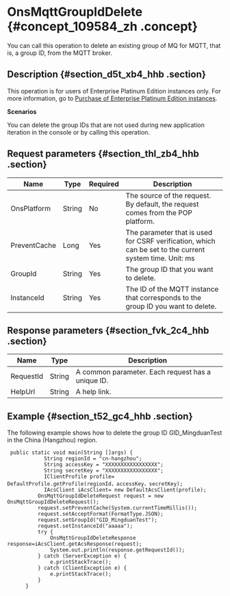 # OnsMqttGroupIdDelete {#concept_109584_zh .concept}

You can call this operation to delete an existing group of MQ for MQTT, that is, a group ID, from the MQTT broker.

## Description {#section_d5t_xb4_hhb .section}

This operation is for users of Enterprise Platinum Edition instances only. For more information, go to [Purchase of Enterprise Platinum Edition instances](https://common-buy-intl.aliyun.com/?commodityCode=onspre_intl#/buy).

**Scenarios**

You can delete the group IDs that are not used during new application iteration in the console or by calling this operation.

## Request parameters {#section_thl_zb4_hhb .section}

|Name|Type|Required|Description|
|----|----|--------|-----------|
|OnsPlatform|String|No|The source of the request. By default, the request comes from the POP platform.|
|PreventCache|Long|Yes|The parameter that is used for CSRF verification, which can be set to the current system time. Unit: ms|
|GroupId|String|Yes|The group ID that you want to delete.|
|InstanceId|String|Yes|The ID of the MQTT instance that corresponds to the group ID you want to delete.|

## Response parameters {#section_fvk_2c4_hhb .section}

|Name|Type|Description|
|----|----|-----------|
|RequestId|String|A common parameter. Each request has a unique ID.|
|HelpUrl|String|A help link.|

## Example {#section_t52_gc4_hhb .section}

The following example shows how to delete the group ID GID\_MingduanTest in the China \(Hangzhou\) region.

``` {#codeblock_ou6_ye8_hfc}
 public static void main(String []args) {
            String regionId = "cn-hangzhou";
            String accessKey = "XXXXXXXXXXXXXXXXX";
            String secretKey = "XXXXXXXXXXXXXXXXX";
            IClientProfile profile= DefaultProfile.getProfile(regionId，accessKey，secretKey);
            IAcsClient iAcsClient= new DefaultAcsClient(profile);
          OnsMqttGroupIdDeleteRequest request = new OnsMqttGroupIdDeleteRequest();
          request.setPreventCache(System.currentTimeMillis());
          request.setAcceptFormat(FormatType.JSON);
          request.setGroupId("GID_MingduanTest");
          request.setInstanceId("aaaaa");
          try {
              OnsMqttGroupIdDeleteResponse response=iAcsClient.getAcsResponse(request);
              System.out.println(response.getRequestId());
          } catch (ServerException e) {
              e.printStackTrace();
          } catch (ClientException e) {
              e.printStackTrace();
          }
      }

			
```

